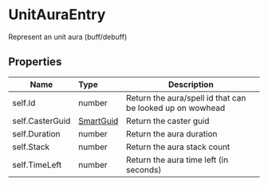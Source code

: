 # UnitAuraEntry
Represent an unit aura (buff/debuff)


## Properties
| Name | Type | Description                                                  |
| ------ | :----------------------------------------------------------- | ------ |
| self.Id | number |Return the aura/spell id that can be looked up on wowhead|
| self.CasterGuid | [SmartGuid](SmartGuid.md) |Return the caster guid|
| self.Duration | number |Return the aura duration|
| self.Stack | number |Return the aura stack count|
| self.TimeLeft | number |Return the aura time left (in seconds)|